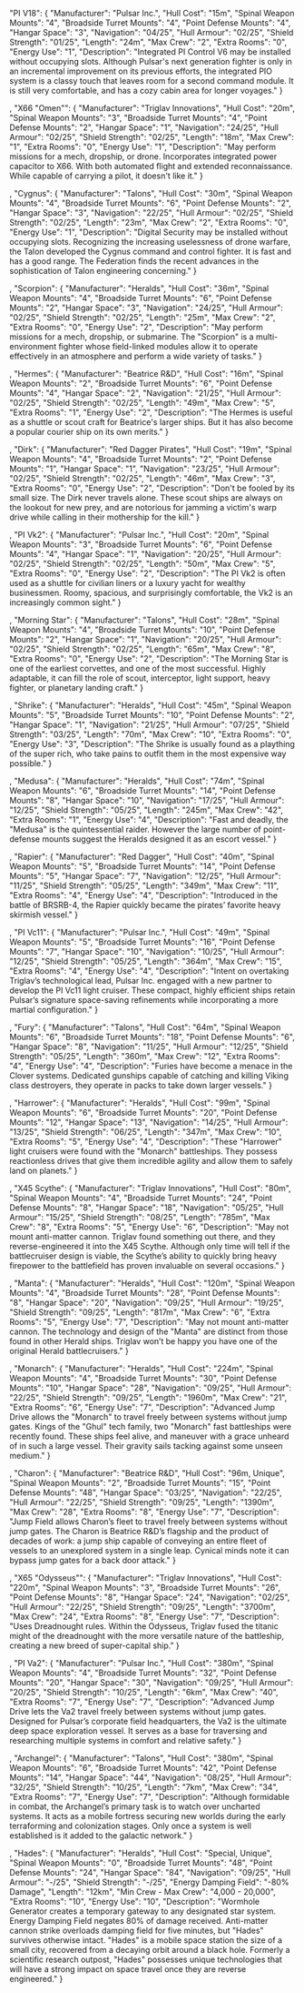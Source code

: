 "PI V18": {
"Manufacturer": "Pulsar Inc.",
"Hull Cost": "15m",
"Spinal Weapon Mounts": "4",
"Broadside Turret Mounts": "4",
"Point Defense Mounts": "4",
"Hangar Space": "3",
"Navigation": "04/25",
"Hull Armour": "02/25",
"Shield Strength": "01/25",
"Length": "24m",
"Max Crew": "2",
"Extra Rooms": "0",
"Energy Use": "1",
"Description": "Integrated PI Control V6 may be installed without occupying slots. Although Pulsar's next generation fighter is only in an incremental improvement on its previous efforts, the integrated PIO system is a classy touch that leaves room for a second command module. It is still very comfortable, and has a cozy cabin area for longer voyages."
}

,
"X66 \"Omen\"": {
"Manufacturer": "Triglav Innovations",
"Hull Cost": "20m",
"Spinal Weapon Mounts": "3",
"Broadside Turret Mounts": "4",
"Point Defense Mounts": "2",
"Hangar Space": "1",
"Navigation": "24/25",
"Hull Armour": "02/25",
"Shield Strength": "02/25",
"Length": "18m",
"Max Crew": "1",
"Extra Rooms": "0",
"Energy Use": "1",
"Description": "May perform missions for a mech, dropship, or drone. Incorporates integrated power capacitor to X66. With both automated flight and extended reconnaissance. While capable of carrying a pilot, it doesn't like it."
}

,
"Cygnus": {
"Manufacturer": "Talons",
"Hull Cost": "30m",
"Spinal Weapon Mounts": "4",
"Broadside Turret Mounts": "6",
"Point Defense Mounts": "2",
"Hangar Space": "3",
"Navigation": "22/25",
"Hull Armour": "02/25",
"Shield Strength": "02/25",
"Length": "23m",
"Max Crew": "2",
"Extra Rooms": "0",
"Energy Use": "1",
"Description": "Digital Security may be installed without occupying slots. Recognizing the increasing uselessness of drone warfare, the Talon developed the Cygnus command and control fighter. It is fast and has a good range. The Federation finds the recent advances in the sophistication of Talon engineering concerning."
}

,
"Scorpion": {
"Manufacturer": "Heralds",
"Hull Cost": "36m",
"Spinal Weapon Mounts": "4",
"Broadside Turret Mounts": "6",
"Point Defense Mounts": "2",
"Hangar Space": "3",
"Navigation": "24/25",
"Hull Armour": "02/25",
"Shield Strength": "02/25",
"Length": "25m",
"Max Crew": "2",
"Extra Rooms": "0",
"Energy Use": "2",
"Description": "May perform missions for a mech, dropship, or submarine. The \"Scorpion\" is a multi-environment fighter whose field-linked modules allow it to operate effectively in an atmosphere and perform a wide variety of tasks."
}

,
"Hermes": {
"Manufacturer": "Beatrice R&D",
"Hull Cost": "16m",
"Spinal Weapon Mounts": "2",
"Broadside Turret Mounts": "6",
"Point Defense Mounts": "4",
"Hangar Space": "2",
"Navigation": "21/25",
"Hull Armour": "02/25",
"Shield Strength": "02/25",
"Length": "49m",
"Max Crew": "5",
"Extra Rooms": "1",
"Energy Use": "2",
"Description": "The Hermes is useful as a shuttle or scout craft for Beatrice's larger ships. But it has also become a popular courier ship on its own merits."
}

,
"Dirk": {
"Manufacturer": "Red Dagger Pirates",
"Hull Cost": "19m",
"Spinal Weapon Mounts": "4",
"Broadside Turret Mounts": "2",
"Point Defense Mounts": "1",
"Hangar Space": "1",
"Navigation": "23/25",
"Hull Armour": "02/25",
"Shield Strength": "02/25",
"Length": "46m",
"Max Crew": "3",
"Extra Rooms": "0",
"Energy Use": "2",
"Description": "Don't be fooled by its small size. The Dirk never travels alone. These scout ships are always on the lookout for new prey, and are notorious for jamming a victim's warp drive while calling in their mothership for the kill."
}

,
"PI Vk2": {
"Manufacturer": "Pulsar Inc.",
"Hull Cost": "20m",
"Spinal Weapon Mounts": "3",
"Broadside Turret Mounts": "6",
"Point Defense Mounts": "4",
"Hangar Space": "1",
"Navigation": "20/25",
"Hull Armour": "02/25",
"Shield Strength": "02/25",
"Length": "50m",
"Max Crew": "5",
"Extra Rooms": "0",
"Energy Use": "2",
"Description": "The PI Vk2 is often used as a shuttle for civilian liners or a luxury yacht for wealthy businessmen. Roomy, spacious, and surprisingly comfortable, the Vk2 is an increasingly common sight."
}

,
"Morning Star": {
"Manufacturer": "Talons",
"Hull Cost": "28m",
"Spinal Weapon Mounts": "4",
"Broadside Turret Mounts": "10",
"Point Defense Mounts": "2",
"Hangar Space": "1",
"Navigation": "20/25",
"Hull Armour": "02/25",
"Shield Strength": "02/25",
"Length": "65m",
"Max Crew": "8",
"Extra Rooms": "0",
"Energy Use": "2",
"Description": "The Morning Star is one of the earliest corvettes, and one of the most successful. Highly adaptable, it can fill the role of scout, interceptor, light support, heavy fighter, or planetary landing craft."
}

,
"Shrike": {
"Manufacturer": "Heralds",
"Hull Cost": "45m",
"Spinal Weapon Mounts": "5",
"Broadside Turret Mounts": "10",
"Point Defense Mounts": "2",
"Hangar Space": "1",
"Navigation": "21/25",
"Hull Armour": "07/25",
"Shield Strength": "03/25",
"Length": "70m",
"Max Crew": "10",
"Extra Rooms": "0",
"Energy Use": "3",
"Description": "The Shrike is usually found as a plaything of the super rich, who take pains to outfit them in the most expensive way possible."
}

,
"Medusa": {
"Manufacturer": "Heralds",
"Hull Cost": "74m",
"Spinal Weapon Mounts": "6",
"Broadside Turret Mounts": "14",
"Point Defense Mounts": "8",
"Hangar Space": "10",
"Navigation": "17/25",
"Hull Armour": "12/25",
"Shield Strength": "05/25",
"Length": "245m",
"Max Crew": "42",
"Extra Rooms": "1",
"Energy Use": "4",
"Description": "Fast and deadly, the \"Medusa\" is the quintessential raider. However the large number of point-defense mounts suggest the Heralds designed it as an escort vessel."
}

,
"Rapier": {
"Manufacturer": "Red Dagger",
"Hull Cost": "40m",
"Spinal Weapon Mounts": "5",
"Broadside Turret Mounts": "14",
"Point Defense Mounts": "5",
"Hangar Space": "7",
"Navigation": "12/25",
"Hull Armour": "11/25",
"Shield Strength": "05/25",
"Length": "349m",
"Max Crew": "11",
"Extra Rooms": "4",
"Energy Use": "4",
"Description": "Introduced in the battle of BRSRB-4, the Rapier quickly became the pirates’ favorite heavy skirmish vessel."
}

,
"PI Vc11": {
"Manufacturer": "Pulsar Inc.",
"Hull Cost": "49m",
"Spinal Weapon Mounts": "5",
"Broadside Turret Mounts": "16",
"Point Defense Mounts": "7",
"Hangar Space": "10",
"Navigation": "10/25",
"Hull Armour": "12/25",
"Shield Strength": "05/25",
"Length": "364m",
"Max Crew": "15",
"Extra Rooms": "4",
"Energy Use": "4",
"Description": "Intent on overtaking Triglav’s technological lead, Pulsar Inc. engaged with a new partner to develop the PI Vc11 light cruiser. These compact, highly efficient ships retain Pulsar’s signature space-saving refinements while incorporating a more martial configuration."
}

,
"Fury": {
"Manufacturer": "Talons",
"Hull Cost": "64m",
"Spinal Weapon Mounts": "6",
"Broadside Turret Mounts": "18",
"Point Defense Mounts": "6",
"Hangar Space": "8",
"Navigation": "11/25",
"Hull Armour": "12/25",
"Shield Strength": "05/25",
"Length": "360m",
"Max Crew": "12",
"Extra Rooms": "4",
"Energy Use": "4",
"Description": "Furies have become a menace in the Clover systems. Dedicated gunships capable of catching and killing Viking class destroyers, they operate in packs to take down larger vessels."
}

,
"Harrower": {
"Manufacturer": "Heralds",
"Hull Cost": "99m",
"Spinal Weapon Mounts": "6",
"Broadside Turret Mounts": "20",
"Point Defense Mounts": "12",
"Hangar Space": "13",
"Navigation": "14/25",
"Hull Armour": "13/25",
"Shield Strength": "06/25",
"Length": "347m",
"Max Crew": "10",
"Extra Rooms": "5",
"Energy Use": "4",
"Description": "These \"Harrower\" light cruisers were found with the \"Monarch\" battleships. They possess reactionless drives that give them incredible agility and allow them to safely land on planets."
}

,
"X45 Scythe": {
"Manufacturer": "Triglav Innovations",
"Hull Cost": "80m",
"Spinal Weapon Mounts": "4",
"Broadside Turret Mounts": "24",
"Point Defense Mounts": "8",
"Hangar Space": "18",
"Navigation": "05/25",
"Hull Armour": "15/25",
"Shield Strength": "08/25",
"Length": "785m",
"Max Crew": "8",
"Extra Rooms": "5",
"Energy Use": "6",
"Description": "May not mount anti-matter cannon. Triglav found something out there, and they reverse-engineered it into the X45 Scythe. Although only time will tell if the battlecruiser design is viable, the Scythe’s ability to quickly bring heavy firepower to the battlefield has proven invaluable on several occasions."
}

,
"Manta": {
"Manufacturer": "Heralds",
"Hull Cost": "120m",
"Spinal Weapon Mounts": "4",
"Broadside Turret Mounts": "28",
"Point Defense Mounts": "8",
"Hangar Space": "20",
"Navigation": "09/25",
"Hull Armour": "19/25",
"Shield Strength": "09/25",
"Length": "817m",
"Max Crew": "6",
"Extra Rooms": "5",
"Energy Use": "7",
"Description": "May not mount anti-matter cannon. The technology and design of the \"Manta\" are distinct from those found in other Herald ships. Triglav won’t be happy you have one of the original Herald battlecruisers."
}

,
"Monarch": {
"Manufacturer": "Heralds",
"Hull Cost": "224m",
"Spinal Weapon Mounts": "4",
"Broadside Turret Mounts": "30",
"Point Defense Mounts": "10",
"Hangar Space": "28",
"Navigation": "09/25",
"Hull Armour": "22/25",
"Shield Strength": "09/25",
"Length": "1960m",
"Max Crew": "21",
"Extra Rooms": "6",
"Energy Use": "7",
"Description": "Advanced Jump Drive allows the \"Monarch\" to travel freely between systems without jump gates. Kings of the \"Ghul\" tech family, two \"Monarch\" fast battleships were recently found. These ships feel alive, and maneuver with a grace unheard of in such a large vessel. Their gravity sails tacking against some unseen medium."
}

,
"Charon": {
"Manufacturer": "Beatrice R&D",
"Hull Cost": "96m, Unique",
"Spinal Weapon Mounts": "2",
"Broadside Turret Mounts": "15",
"Point Defense Mounts": "48",
"Hangar Space": "03/25",
"Navigation": "22/25",
"Hull Armour": "22/25",
"Shield Strength": "09/25",
"Length": "1390m",
"Max Crew": "28",
"Extra Rooms": "8",
"Energy Use": "7",
"Description": "Jump Field allows Charon’s fleet to travel freely between systems without jump gates. The Charon is Beatrice R&D’s flagship and the product of decades of work: a jump ship capable of conveying an entire fleet of vessels to an unexplored system in a single leap. Cynical minds note it can bypass jump gates for a back door attack."
}

,
"X65 \"Odysseus\"": {
"Manufacturer": "Triglav Innovations",
"Hull Cost": "220m",
"Spinal Weapon Mounts": "3",
"Broadside Turret Mounts": "26",
"Point Defense Mounts": "8",
"Hangar Space": "24",
"Navigation": "02/25",
"Hull Armour": "22/25",
"Shield Strength": "09/25",
"Length": "3700m",
"Max Crew": "24",
"Extra Rooms": "8",
"Energy Use": "7",
"Description": "Uses Dreadnought rules. Within the Odysseus, Triglav fused the titanic might of the dreadnought with the more versatile nature of the battleship, creating a new breed of super-capital ship."
}

,
"PI Va2": {
"Manufacturer": "Pulsar Inc.",
"Hull Cost": "380m",
"Spinal Weapon Mounts": "4",
"Broadside Turret Mounts": "32",
"Point Defense Mounts": "20",
"Hangar Space": "30",
"Navigation": "09/25",
"Hull Armour": "20/25",
"Shield Strength": "10/25",
"Length": "6km",
"Max Crew": "40",
"Extra Rooms": "7",
"Energy Use": "7",
"Description": "Advanced Jump Drive lets the Va2 travel freely between systems without jump gates. Designed for Pulsar’s corporate field headquarters, the Va2 is the ultimate deep space exploration vessel. It serves as a base for traversing and researching multiple systems in comfort and relative safety."
}

,
"Archangel": {
"Manufacturer": "Talons",
"Hull Cost": "380m",
"Spinal Weapon Mounts": "6",
"Broadside Turret Mounts": "42",
"Point Defense Mounts": "14",
"Hangar Space": "44",
"Navigation": "08/25",
"Hull Armour": "32/25",
"Shield Strength": "10/25",
"Length": "7km",
"Max Crew": "34",
"Extra Rooms": "7",
"Energy Use": "7",
"Description": "Although formidable in combat, the Archangel’s primary task is to watch over uncharted systems. It acts as a mobile fortress securing new worlds during the early terraforming and colonization stages. Only once a system is well established is it added to the galactic network."
}

,
"Hades": {
"Manufacturer": "Heralds",
"Hull Cost": "Special, Unique",
"Spinal Weapon Mounts": "0",
"Broadside Turret Mounts": "48",
"Point Defense Mounts": "24",
"Hangar Space": "84",
"Navigation": "09/25",
"Hull Armour": "-/25",
"Shield Strength": "-/25",
"Energy Damping Field": "-80% Damage",
"Length": "12km",
"Min Crew - Max Crew": "4,000 - 20,000",
"Extra Rooms": "10",
"Energy Use": "10",
"Description": "Wormhole Generator creates a temporary gateway to any designated star system. Energy Damping Field negates 80% of damage received. Anti-matter cannon strike overloads damping field for five minutes, but \"Hades\" survives otherwise intact. \"Hades\" is a mobile space station the size of a small city, recovered from a decaying orbit around a black hole. Formerly a scientific research outpost, \"Hades\" possesses unique technologies that will have a strong impact on space travel once they are reverse engineered."
}
